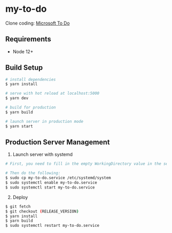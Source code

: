 # my-to-do

Clone coding: [Microsoft To Do](https://todo.microsoft.com/)

## Requirements

* Node 12+

## Build Setup

``` bash
# install dependencies
$ yarn install

# serve with hot reload at localhost:5000
$ yarn dev

# build for production
$ yarn build

# launch server in production mode
$ yarn start
```

## Production Server Management

1. Launch server with systemd

``` bash
# First, you need to fill in the empty WorkingDirectory value in the service file.

# Then do the following:
$ sudo cp my-to-do.service /etc/systemd/system
$ sudo systemctl enable my-to-do.service
$ sudo systemctl start my-to-do.service
```

2. Deploy

``` bash
$ git fetch
$ git checkout (RELEASE_VERSION)
$ yarn install
$ yarn build
$ sudo systemctl restart my-to-do.service
```
